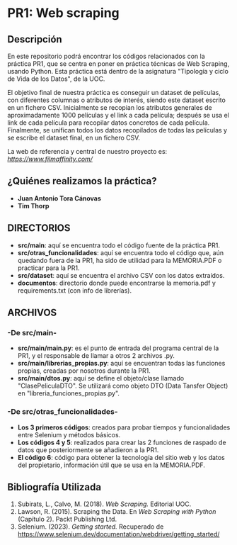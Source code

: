 # PR1: Web scraping

## Descripción

En este repositorio podrá encontrar los códigos relacionados con la práctica PR1, que se centra en poner en práctica técnicas de Web Scraping, usando Python.
Esta práctica está dentro de la asignatura "Tipología y ciclo de Vida de los Datos", de la UOC. 

El objetivo final de nuestra práctica es conseguir un dataset de películas, con diferentes columnas o atributos de interés, siendo este dataset escrito en un fichero CSV.
Inicialmente se recopian los atributos generales de aproximadamente 1000 películas y el link a cada película; después se usa el link de cada película para recopilar datos concretos de cada película.
Finalmente, se unifican todos los datos recopilados de todas las películas y se escribe el dataset final, en un fichero CSV.

La web de referencia y central de nuestro proyecto es: _https://www.filmaffinity.com/_

## ¿Quiénes realizamos la práctica?

* **Juan Antonio Tora Cánovas** 
* **Tim Thorp**

## DIRECTORIOS
* **src/main**: aquí se encuentra todo el código fuente de la práctica PR1.
* **src/otras_funcionalidades**: aquí se encuentra todo el código que, aún quedando fuera de la PR1, ha sido de utilidad para la MEMORIA.PDF o practicar para la PR1.
* **src/dataset**: aquí se encuentra el archivo CSV con los datos extraídos.
* **documentos**: directorio donde puede encontrarse la memoria.pdf y requirements.txt (con info de librerías).

## ARCHIVOS
### -De src/main-
* **src/main/main.py**: es el punto de entrada del programa central de la PR1, y el responsable de llamar a otros 2 archivos .py.
* **src/main/librerias_propias.py**: aquí se encuentran todas las funciones propias, creadas por nosotros durante la PR1. 
* **src/main/dtos.py**: aquí se define el objeto/clase llamado "ClasePeliculaDTO". Se utilizará como objeto DTO (Data Tansfer Object) en "libreria_funciones_propias.py".
### -De src/otras_funcionalidades-
* **Los 3 primeros códigos**: creados para probar tiempos y funcionalidades entre Selenium y métodos básicos.
* **Los códigos 4 y 5**: realizados para crear las 2 funciones de raspado de datos que posteriormente se añadieron a la PR1.
* **El código 6**: código para obtener la tecnología del sitio web y los datos del propietario, información útil que se usa en la MEMORIA.PDF.


## Bibliografía Utilizada

1. Subirats, L., Calvo, M. (2018). *Web Scraping.* Editorial UOC.
2. Lawson, R. (2015). Scraping the Data. En *Web Scraping with Python* (Capítulo 2). Packt Publishing Ltd.
3. Selenium. (2023). *Getting started.* Recuperado de https://www.selenium.dev/documentation/webdriver/getting_started/